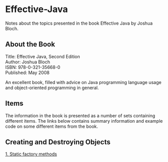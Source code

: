 # Effective-Java  
Notes about the topics presented in the book Effective Java by Joshua Bloch.

## About the Book  
Title: Effective Java, Second Edition  
Author: Joshua Bloch  
ISBN: 978-0-321-35668-0  
Published: May 2008  

An excellent book, filled with advice on Java programming language usage and object-oriented programming in general.  

## Items  
The information in the book is presented as a number of sets containing different items. The links below contains summary information and example code on some different items from the book.

## Creating and Destroying Objects    
[1. Static factory methods](/Resources/Item_01/Item_01.md)
